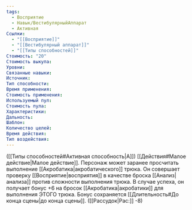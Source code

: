 ```yaml
---
tags:
  - Восприятие
  - Навык/ВестибулярныйАппарат
  - Активная
Ссылки:
  - "[[Восприятие]]"
  - "[[Вестибулярный аппарат]]"
  - "[[Типы способностей]]"
Стоимость: "20"
Стоимость выкупа: 
Уровни: 
Связанные навыки:
Источник:
Тип способности:
Время применения:
Стоимость применения:
Используемый пул:
Стоимость пула:
Характеристики:
Дальность:
Шаблон:
Количество целей:
Время действия:
Тип воздействия:
---
```

([[Типы способностей#Активная способность|А]]) [[Действия#Малое действие|Малое действие]]. Персонаж может заранее просчитать выполнение [[Акробатика|акробатического]] трюка. Он совершает проверку [[Восприятие|восприятия]] в качестве броска [[Анализ|анализа]] против сложности выполнения трюка. В случае успеха, он получает бонус +6 на бросок [[Акробатика|акробатики]] для выполнения ЭТОГО трюка. Бонус сохраняется [[Длительность#До конца сцены|до конца сцены]]. ([[Рассудок|Рас:]] -8)